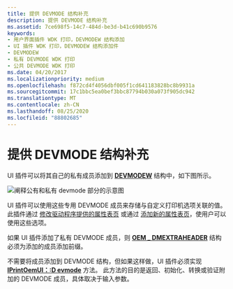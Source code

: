```yaml
---
title: 提供 DEVMODE 结构补充
description: 提供 DEVMODE 结构补充
ms.assetid: 7ce698f5-14c7-484d-be3d-b41c690b9576
keywords:
- 用户界面插件 WDK 打印，DEVMODEW 结构添加
- UI 插件 WDK 打印，DEVMODEW 结构添加件
- DEVMODEW
- 私有 DEVMODE WDK 打印
- 公共 DEVMODE WDK 打印
ms.date: 04/20/2017
ms.localizationpriority: medium
ms.openlocfilehash: f872cd4f4056dbf005f1cd641183828bc8b9931a
ms.sourcegitcommit: 17c1bbc5ea0bef3bbc87794b030a073f905dc942
ms.translationtype: MT
ms.contentlocale: zh-CN
ms.lasthandoff: 08/25/2020
ms.locfileid: "88802685"
---
```

# <a name="providing-devmode-structure-additions"></a>提供 DEVMODE 结构补充





UI 插件可以将其自己的私有成员添加到 [**DEVMODEW**](https://docs.microsoft.com/windows/win32/api/wingdi/ns-wingdi-devmodew) 结构中，如下图所示。

![阐释公有和私有 devmode 部分的示意图](images/dvmdstru.png)

UI 插件可以使用这些专用 DEVMODE 成员来存储与自定义打印机选项关联的值。 此插件通过 [修改驱动程序提供的属性表页](modifying-a-driver-supplied-property-sheet-page.md) 或通过 [添加新的属性表页](adding-new-property-sheet-pages.md)，使用户可以使用这些选项。

如果 UI 插件添加了私有 DEVMODE 成员，则 [**OEM \_ DMEXTRAHEADER**](https://docs.microsoft.com/windows-hardware/drivers/ddi/printoem/ns-printoem-_oem_dmextraheader) 结构必须为添加的成员添加前缀。

不需要将成员添加到 DEVMODE 结构，但如果这样做，UI 插件必须实现 [**IPrintOemUI：:D evmode**](https://docs.microsoft.com/windows-hardware/drivers/ddi/prcomoem/nf-prcomoem-iprintoemui-devmode) 方法。 此方法的目的是返回、初始化、转换或验证附加的 DEVMODE 成员，具体取决于输入参数。

 

 




